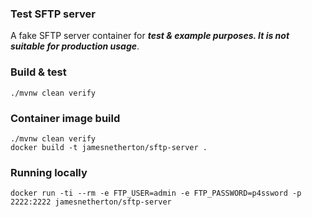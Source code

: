### Test SFTP server

A fake SFTP server container for **_test & example purposes. It is not suitable for production usage_**.

### Build & test

```
./mvnw clean verify
```

### Container image build
```
./mvnw clean verify
docker build -t jamesnetherton/sftp-server .
```

### Running locally

```
docker run -ti --rm -e FTP_USER=admin -e FTP_PASSWORD=p4ssword -p 2222:2222 jamesnetherton/sftp-server
```
